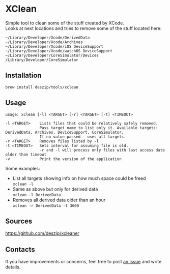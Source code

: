 # XClean

Simple tool to clean some of the stuff created by XCode.<br>
Looks at next locations and tries to remove some of the stuff located here:
```
~/Library/Developer/Xcode/DerivedData
~/Library/Developer/Xcode/Archives
~/Library/Developer/Xcode/iOS DeviceSupport
~/Library/Developer/Xcode/watchOS DeviceSupport
~/Library/Developer/CoreSimulator/Devices
/Library/Developer/CoreSimulator
```

## Installation

```brew install deszip/tools/xclean```

## Usage

```
usage: xclean [-l] <TARGET> [-r] <TARGET> [-t] <TIMEOUT>

-l <TARGET>    Lists files that could be relatively safely removed.
               Pass target name to list only it. Available targets: DerivedData, Archives, DeviceSupport, CoreSimulator.
               If no value passed - uses all targets.
-r <TARGET>    Removes files listed by -l
-t <TIMEOUT>   Sets interval for assuming file is old.
               -r and -l will process only files with last access date older than timeout
-v             Print the version of the application
```

Some examples:<br>
- List all targets showing info on how much space could be freed<br>`xclean -l`
- Same as above but only for derived data<br>`xclean -l DerivedData`
- Removes all derived data older than an hour<br>`xclean -r DerivedData -t 3600`

## Sources
https://github.com/deszip/xcleaner

## Contacts
If you have improvements or concerns, feel free to post [an issue](https://github.com/deszip/xclean/issues) and write details.
